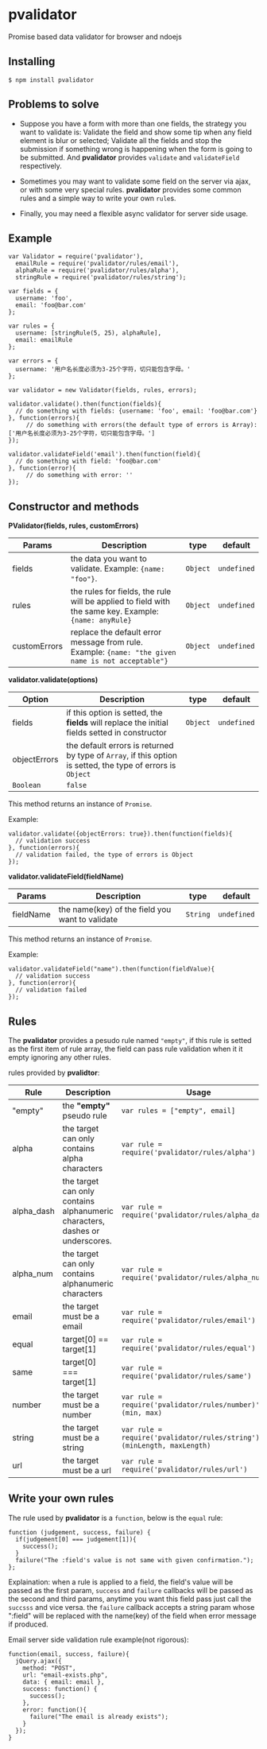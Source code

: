 # pvalidator
Promise based data validator for browser and ndoejs


## Installing
```
$ npm install pvalidator
```

## Problems to solve
- Suppose you have a form with more than one fields, the strategy you want to validate is:
  Validate the field and show some tip when any field element is blur or selected;
  Validate all the fields and stop the submission if something wrong is happening when the form is going to be submitted.
  And **pvalidator** provides `validate` and `validateField` respectively.

- Sometimes you may want to validate some field on the server via ajax, or with some very special rules. 
 **pvalidator** provides some common rules and a simple way to write your own `rule`s.

- Finally, you may need a flexible async validator for server side usage.

## Example
```
var Validator = require('pvalidator'),
  emailRule = require('pvalidator/rules/email'),
  alphaRule = require('pvalidator/rules/alpha'),
  stringRule = require('pvalidator/rules/string');

var fields = {
  username: 'foo',
  email: 'foo@bar.com'
};

var rules = {
  username: [stringRule(5, 25), alphaRule],
  email: emailRule
};

var errors = {
  username: '用户名长度必须为3-25个字符，切只能包含字母。'
};

var validator = new Validator(fields, rules, errors);

validator.validate().then(function(fields){
  // do something with fields: {username: 'foo', email: 'foo@bar.com'}
}, function(errors){
     // do something with errors(the default type of errors is Array): ['用户名长度必须为3-25个字符，切只能包含字母。']
});

validator.validateField('email').then(function(field){
  // do something with field: 'foo@bar.com'
}, function(error){
     // do something with error: ''
});
```

## Constructor and methods

**PValidator(fields, rules, customErrors)**

| **Params** | **Description** | **type** | **default** |
| --- | --- | --- | --- |
| fields  | the data you want to validate. Example: `{name: "foo"}`.| `Object` | `undefined` |
| rules  | the rules for fields, the rule will be applied to field with the same key. Example: `{name: anyRule}`| `Object` | `undefined`|
| customErrors | replace the default error message from rule. Example: `{name: "the given name is not acceptable"}`| `Object` | `undefined` |

**validator.validate(options)**

| **Option** | **Description** | **type** | **default** |
| --- | --- | --- | --- |
| fields | if this option is setted, the __fields__ will replace the initial fields setted in constructor | `Object` | `undefined` |
| objectErrors | the default errors is returned by type of `Array`, if this option is setted, the type of errors is `Object` |
`Boolean` | `false` |

This method returns an instance of `Promise`.

Example:
```
validator.validate({objectErrors: true}).then(function(fields){
  // validation success
}, function(errors){
  // validation failed, the type of errors is Object
});
```

**validator.validateField(fieldName)**

| **Params** | **Description** | **type** | **default** |
| --- | --- | --- | --- |
| fieldName | the name(key) of the field you want to validate | `String` | `undefined` |

This method returns an instance of `Promise`.

Example:
```
validator.validateField("name").then(function(fieldValue){
  // validation success
}, function(error){
  // validation failed
});
```
## Rules
The **pvalidator** provides a pesudo rule named `"empty"`, if this rule is setted as the first item of rule array, the field can pass rule validation when it it empty ignoring any other rules.

rules provided by **pvalidtor**:

| **Rule** | **Description** | **Usage** |
| --- | --- | --- |
| "empty" | the **"empty"** pseudo rule | `var rules = ["empty", email]`|
| alpha | the target can only contains alpha characters | `var rule = require('pvalidator/rules/alpha')` |
| alpha_dash | the target can only contains alphanumeric characters, dashes or underscores. | `var rule = require('pvalidator/rules/alpha_dash')` |
| alpha_num | the target can only contains alphanumeric characters | `var rule = require('pvalidator/rules/alpha_num')` |
| email | the target must be a email | `var rule = require('pvalidator/rules/email')` |
| equal | target[0] == target[1] | `var rule = require('pvalidator/rules/equal')` |
| same | target[0] === target[1] | `var rule = require('pvalidator/rules/same')` |
| number | the target must be a number | `var rule = require('pvalidator/rules/number)')(min, max)` |
| string | the target must be a string | `var rule = require('pvalidator/rules/string')(minLength, maxLength)` |
| url | the target must be a url | `var rule = require('pvalidator/rules/url')` |

## Write your own rules
The rule used by **pvalidator** is a `function`, below is the `equal` rule:
```
function (judgement, success, failure) {
  if(judgement[0] === judgement[1]){
    success();
  }
  failure("The :field's value is not same with given confirmation.");
};

```
Explaination:
when a rule is applied to a field, the field's value will be passed as the first param, `success` and `failure` callbacks will be passed as the second and third params, anytime you want this field pass just call the `succsss` and vice versa.
the `failure` callback accepts a string param whose ":field" will be replaced with the name(key) of the field when error message if produced.

Email server side validation rule example(not rigorous):
```
function(email, success, failure){
  jQuery.ajax({
    method: "POST",
    url: "email-exists.php",
    data: { email: email },
    success: function() {
      success();
    },
    error: function(){
      failure("The email is already exists");
    }
  });
}
```
